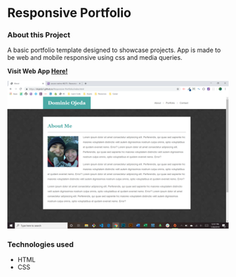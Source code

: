 # Responsive Portfolio

### About this Project

A basic portfolio template designed to showcase projects. App is made to be web and mobile responsive using css and media queries.

  **Visit Web App [Here!](https://dojeda1.github.io/Responsive-Portfolio/index.html)**

![Web App Image](./demo.png)

### Technologies used

* HTML
* CSS
